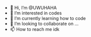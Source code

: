 - 👋 Hi, I’m @UWUHAHA
- 👀 I’m interested in codes
- 🌱 I’m currently learning how to code
- 💞️ I’m looking to collaborate on ...
- 📫 How to reach me idk

<!---
UWUHAHA/UWUHAHA is a ✨ special ✨ repository because its `README.md` (this file) appears on your GitHub profile.
You can click the Preview link to take a look at your changes.
--->
